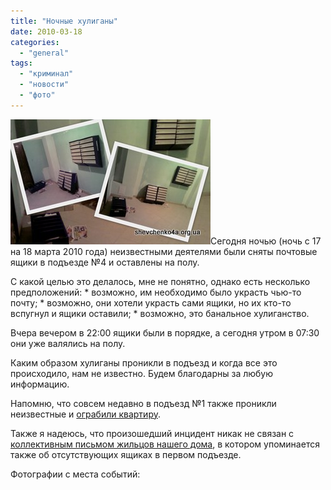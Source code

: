 ```yaml
---
title: "Ночные хулиганы"
date: 2010-03-18
categories: 
  - "general"
tags: 
  - "криминал"
  - "новости"
  - "фото"
---
```


![Погром почтовых ящиков](/wp-content/uploads/2010/03/night-postman.jpg "Погром почтовых ящиков")Сегодня ночью (ночь с 17 на 18 марта 2010 года) неизвестными деятелями были сняты почтовые ящики в подъезде №4 и оставлены на полу.

С какой целью это делалось, мне не понятно, однако есть несколько предположений: \* возможно, им необходимо было украсть чью-то почту; \* возможно, они хотели украсть сами ящики, но их кто-то вспугнул и ящики оставили; \* возможно, это банальное хулиганство.

Вчера вечером в 22:00 ящики были в порядке, а сегодня утром в 07:30 они уже валялись на полу.

Каким образом хулиганы проникли в подъезд и когда все это происходило, нам не известно. Будем благодарны за любую информацию. <!--more-->

Напомню, что совсем недавно в подъезд №1 также проникли неизвестные и [ограбили квартиру](http://shevchenko4a.brovary.org/bditelnost-nashe-oruzhie/).

Также я надеюсь, что произошедший инцидент никак не связан с [коллективным письмом жильцов нашего дома](http://shevchenko4a.brovary.org/pismo-v-prokuraturu-dostavleno/), в котором упоминается также об отсутствующих ящиках в первом подъезде.

Фотографии с места событий:

<script type="text/javascript">$(document).ready(function() { $("#container").pwi({ username: 'shevchenko4a.brovary.org', mode: 'album', album: 'NightPostman', thumbSize: 144, showAlbumDescription: false, showPhotoDate: false }); });</script>
